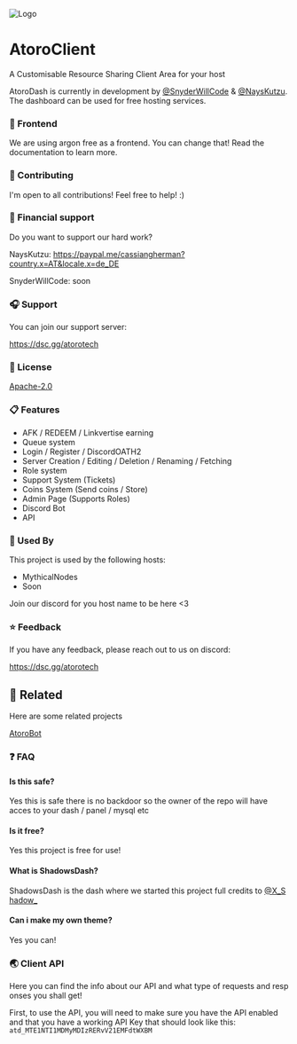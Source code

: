 
![Logo](https://camo.githubusercontent.com/4d631beccb2b40766a266f9f60686ee1f329b876d72f3480a9ec46c15dec94cc/68747470733a2f2f63646e2e646973636f72646170702e636f6d2f6174746163686d656e74732f313033373832343533343838303939333331302f313038343232363636363939313230363533302f4e65775f50726f6a6563745f332e706e67)


# AtoroClient

A Customisable Resource Sharing Client Area for your host

AtoroDash is currently in development by [@SnyderWillCode](https://github.com/SnyderWillCode) & [@NaysKutzu](https://github.com/nayskutzu).
The dashboard can be used for free hosting services.


### 🎨 Frontend
We are using argon free as a frontend. You can change that! Read the documentation to learn more.

### 👔 Contributing
I'm open to all contributions! Feel free to help! :)

### 💸 Financial support
Do you want to support our hard work?

NaysKutzu: 
https://paypal.me/cassiangherman?country.x=AT&locale.x=de_DE

SnyderWillCode: soon
### 🎧 Support

You can join our support server:

https://dsc.gg/atorotech


### 📙 License

[Apache-2.0](https://www.apache.org/licenses/LICENSE-2.0)


### 📋 Features

- AFK / REDEEM / Linkvertise earning
- Queue system
- Login / Register / DiscordOATH2
- Server Creation / Editing / Deletion / Renaming / Fetching
- Role system 
- Support System (Tickets)
- Coins System (Send coins / Store)
- Admin Page (Supports Roles)
- Discord Bot
- API 


### 🎫 Used By

This project is used by the following hosts:

- MythicalNodes
- Soon

Join our discord for you host name to be here <3

### ⭐ Feedback

If you have any feedback, please reach out to us on discord:

https://dsc.gg/atorotech


## 🤖 Related

Here are some related projects

[AtoroBot](https://github.com/AtoroTech/AtoroBot)


### ❓ FAQ

#### Is this safe?

Yes this is safe there is no backdoor so the owner of the repo will have acces to your dash / panel / mysql etc

#### Is it free?

Yes this project is free for use!

#### What is ShadowsDash?

ShadowsDash is the dash where we started this project full credits to [@X_Shadow_](https://github.com/shadowdevfr)

#### Can i make my own theme?

Yes you can!



### 🌏 Client API

Here you can find the info about our API and what type of requests and responses you shall get!

First, to use the API, you will need to make sure you have the API enabled and that you have a working API Key that should look like this: `atd_MTE1NTI1MDMyMDIzRERvV21EMFdtWXBM`


